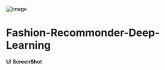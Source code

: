 ![image](https://user-images.githubusercontent.com/89766164/151961420-cf66f014-30e4-4325-86b3-5c62a4775995.png)

# Fashion-Recommonder-Deep-Learning
**UI ScreenShot**
